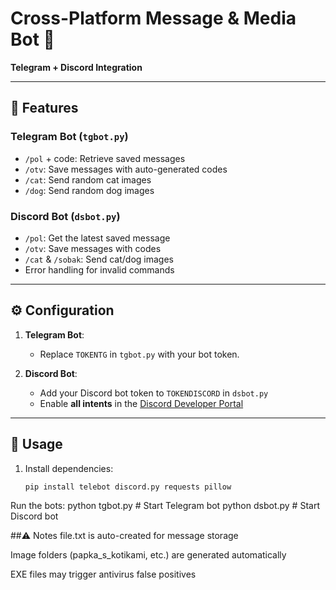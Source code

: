 # Cross-Platform Message & Media Bot 🤖  
**Telegram + Discord Integration**  

---

## 🌟 Features  
### Telegram Bot (`tgbot.py`)  
- `/pol` + code: Retrieve saved messages  
- `/otv`: Save messages with auto-generated codes  
- `/cat`: Send random cat images  
- `/dog`: Send random dog images  

### Discord Bot (`dsbot.py`)  
- `/pol`: Get the latest saved message  
- `/otv`: Save messages with codes  
- `/cat` & `/sobak`: Send cat/dog images  
- Error handling for invalid commands  

---

## ⚙️ Configuration  
1. **Telegram Bot**:  
   - Replace `TOKENTG` in `tgbot.py` with your bot token.  

2. **Discord Bot**:  
   - Add your Discord bot token to `TOKENDISCORD` in `dsbot.py`  
   - Enable **all intents** in the [Discord Developer Portal](https://discord.com/developers/applications)  

---

## 🚀 Usage  
1. Install dependencies:  
   ```bash
   pip install telebot discord.py requests pillow
Run the bots:
python tgbot.py  # Start Telegram bot
python dsbot.py   # Start Discord bot


##⚠️ Notes
file.txt is auto-created for message storage

Image folders (papka_s_kotikami, etc.) are generated automatically

EXE files may trigger antivirus false positives
